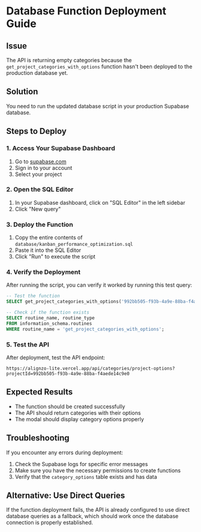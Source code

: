 # Database Function Deployment Guide

## Issue
The API is returning empty categories because the `get_project_categories_with_options` function hasn't been deployed to the production database yet.

## Solution
You need to run the updated database script in your production Supabase database.

## Steps to Deploy

### 1. Access Your Supabase Dashboard
1. Go to [supabase.com](https://supabase.com)
2. Sign in to your account
3. Select your project

### 2. Open the SQL Editor
1. In your Supabase dashboard, click on "SQL Editor" in the left sidebar
2. Click "New query"

### 3. Deploy the Function
1. Copy the entire contents of `database/kanban_performance_optimization.sql`
2. Paste it into the SQL Editor
3. Click "Run" to execute the script

### 4. Verify the Deployment
After running the script, you can verify it worked by running this test query:

```sql
-- Test the function
SELECT get_project_categories_with_options('992bb505-f93b-4a9e-88ba-f4aede14c9e0'::UUID);

-- Check if the function exists
SELECT routine_name, routine_type 
FROM information_schema.routines 
WHERE routine_name = 'get_project_categories_with_options';
```

### 5. Test the API
After deployment, test the API endpoint:
```
https://alignzo-lite.vercel.app/api/categories/project-options?projectId=992bb505-f93b-4a9e-88ba-f4aede14c9e0
```

## Expected Results
- The function should be created successfully
- The API should return categories with their options
- The modal should display category options properly

## Troubleshooting
If you encounter any errors during deployment:
1. Check the Supabase logs for specific error messages
2. Make sure you have the necessary permissions to create functions
3. Verify that the `category_options` table exists and has data

## Alternative: Use Direct Queries
If the function deployment fails, the API is already configured to use direct database queries as a fallback, which should work once the database connection is properly established.

